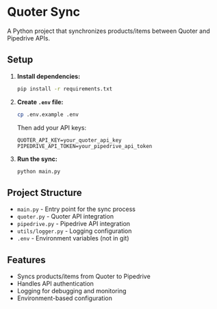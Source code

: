 # Quoter Sync

A Python project that synchronizes products/items between Quoter and Pipedrive APIs.

## Setup

1. **Install dependencies:**
   ```bash
   pip install -r requirements.txt
   ```

2. **Create `.env` file:**
   ```bash
   cp .env.example .env
   ```
   Then add your API keys:
   ```
   QUOTER_API_KEY=your_quoter_api_key
   PIPEDRIVE_API_TOKEN=your_pipedrive_api_token
   ```

3. **Run the sync:**
   ```bash
   python main.py
   ```

## Project Structure

- `main.py` - Entry point for the sync process
- `quoter.py` - Quoter API integration
- `pipedrive.py` - Pipedrive API integration
- `utils/logger.py` - Logging configuration
- `.env` - Environment variables (not in git)

## Features

- Syncs products/items from Quoter to Pipedrive
- Handles API authentication
- Logging for debugging and monitoring
- Environment-based configuration 